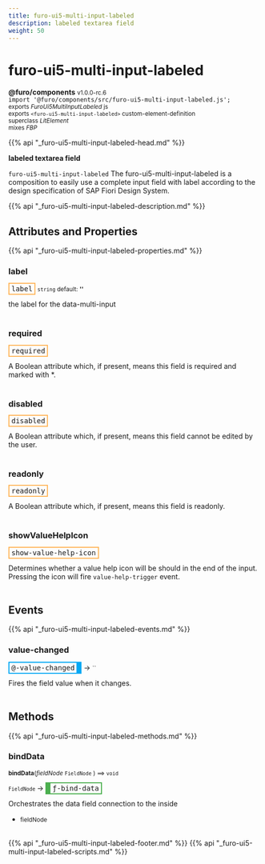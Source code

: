 ```yaml
---
title: furo-ui5-multi-input-labeled
description: labeled textarea field
weight: 50
---
```


# furo-ui5-multi-input-labeled
**@furo/components** <small>v1.0.0-rc.6</small>
<br>`import '@furo/components/src/furo-ui5-multi-input-labeled.js';`<small>
<br>exports *FuroUi5MultiInputLabeled* js
<br>exports `<furo-ui5-multi-input-labeled>` custom-element-definition
<br>superclass *LitElement*
<br> mixes *FBP*</small>

{{% api "_furo-ui5-multi-input-labeled-head.md" %}}

**labeled textarea field**

`furo-ui5-multi-input-labeled`
The furo-ui5-multi-input-labeled is a composition to easily use a complete input field with label according
to the design specification of SAP Fiori Design System.

{{% api "_furo-ui5-multi-input-labeled-description.md" %}}


## Attributes and Properties
{{% api "_furo-ui5-multi-input-labeled-properties.md" %}}





### **label**

<span  style="border-width:2px; border-style: solid;border-color:  rgb(255, 182, 91);font-family:monospace; padding:2px 4px;">label</span>
<small>`string` default: **&#39;&#39;**</small>

the label for the data-multi-input
<br><br>

### **required**

<span  style="border-width:2px; border-style: solid;border-color:  rgb(255, 182, 91);font-family:monospace; padding:2px 4px;">required</span>
</small>

A Boolean attribute which, if present, means this field is required and marked with *.
<br><br>

### **disabled**

<span  style="border-width:2px; border-style: solid;border-color:  rgb(255, 182, 91);font-family:monospace; padding:2px 4px;">disabled</span>
</small>

A Boolean attribute which, if present, means this field cannot be edited by the user.
<br><br>

### **readonly**

<span  style="border-width:2px; border-style: solid;border-color:  rgb(255, 182, 91);font-family:monospace; padding:2px 4px;">readonly</span>
</small>

A Boolean attribute which, if present, means this field is readonly.
<br><br>

### **showValueHelpIcon**

<span  style="border-width:2px; border-style: solid;border-color:  rgb(255, 182, 91);font-family:monospace; padding:2px 4px;">show-value-help-icon</span>
</small>

Determines whether a value help icon will be should in the end of the input. Pressing the icon will fire `value-help-trigger` event.
<br><br>
## Events
{{% api "_furo-ui5-multi-input-labeled-events.md" %}}

### **value-changed**
<span  style="border-width:2px 10px 2px 2px; border-style: solid;border-color:  rgb(2, 168, 244);font-family:monospace; padding:2px 4px;">@-value-changed</span>
→ <small>``</small>

Fires the field value when it changes.
<br><br>

## Methods
{{% api "_furo-ui5-multi-input-labeled-methods.md" %}}



### **bindData**
<small>**bindData**(*fieldNode* `FieldNode` ) ⟹ `void`</small>

<small>`FieldNode` </small> →
<span  style="border-width:2px 2px 2px 10px; border-style: solid;border-color:  rgb(76, 175, 80);font-family:monospace; padding:2px 4px;">ƒ-bind-data</span>

Orchestrates the data field connection to the inside

- <small>fieldNode </small>
<br><br>









{{% api "_furo-ui5-multi-input-labeled-footer.md" %}}
{{% api "_furo-ui5-multi-input-labeled-scripts.md" %}}
